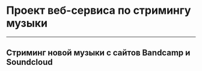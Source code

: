 # Проект веб-сервиса по стримингу музыки
___________________________________________
## Стриминг новой музыки с сайтов Bandcamp и Soundcloud

